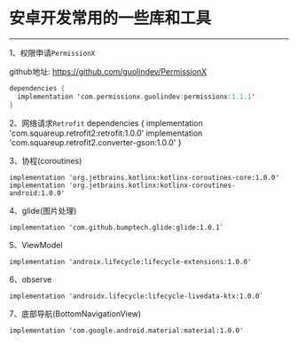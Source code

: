 # 安卓开发常用的一些库和工具
***
1、权限申请`PermissionX`

github地址: https://github.com/guolindev/PermissionX

```kotlin
dependencies {
  implementation 'com.permissionx.guolindev:permissionx:1.1.1'
}
```

2、网络请求`Retrofit`
dependencies {
  implementation 'com.squareup.retrofit2:retrofit:1.0.0'
  implementation 'com.squareup.retrofit2.converter-gson:1.0.0'
}

3、协程(coroutines)
```
implementation 'org.jetbrains.kotlinx:kotlinx-coroutines-core:1.0.0'
implementation 'org.jetbrains.kotlinx:kotlinx-coroutines-android:1.0.0'
```

4、glide(图片处理)
```
implementation 'com.github.bumptech.glide:glide:1.0.1`
```

5、ViewModel
```
implementation 'androix.lifecycle:lifecycle-extensions:1.0.0'
```

6、observe
```
implementation 'androidx.lifecycle:lifecycle-livedata-ktx:1.0.0`
```

7、底部导航(BottomNavigationView)
```
implementation 'com.google.android.material:material:1.0.0'
```
